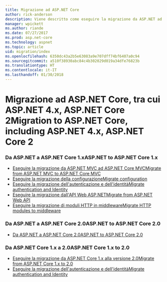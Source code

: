```yaml
---
title: Migrazione ad ASP.NET Core
author: rick-anderson
description: Viene descritto come eseguire la migrazione da ASP.NET ad ASP.NET Core, con ASP.NET 4.x e ASP.NET Core 2
manager: wpickett
ms.author: riande
ms.date: 07/27/2017
ms.prod: asp.net-core
ms.technology: aspnet
ms.topic: article
uid: migration/index
ms.openlocfilehash: 6350dc43a2b5e63083a9e707dff74bf6407a0c94
ms.sourcegitcommit: a510f38930abc84c4b302029d019a34dfe76823b
ms.translationtype: HT
ms.contentlocale: it-IT
ms.lasthandoff: 01/30/2018
---
```

# <a name="migration-to-aspnet-core-including-aspnet-4x-aspnet-core-2"></a><span data-ttu-id="6518a-103">Migrazione ad ASP.NET Core, tra cui ASP.NET 4.x, ASP.NET Core 2</span><span class="sxs-lookup"><span data-stu-id="6518a-103">Migration to ASP.NET Core, including ASP.NET 4.x, ASP.NET Core 2</span></span>

### <a name="aspnet-to-aspnet-core-1x"></a><span data-ttu-id="6518a-104">Da ASP.NET a ASP.NET Core 1.x</span><span class="sxs-lookup"><span data-stu-id="6518a-104">ASP.NET to ASP.NET Core 1.x</span></span>
*   [<span data-ttu-id="6518a-105">Eseguire la migrazione da ASP.NET MVC ad ASP.NET Core MVC</span><span class="sxs-lookup"><span data-stu-id="6518a-105">Migrate from ASP.NET MVC to ASP.NET Core MVC</span></span>](xref:migration/mvc)
*   [<span data-ttu-id="6518a-106">Eseguire la migrazione della configurazione</span><span class="sxs-lookup"><span data-stu-id="6518a-106">Migrate configuration</span></span>](xref:migration/configuration)
*   [<span data-ttu-id="6518a-107">Eseguire la migrazione dell'autenticazione e dell'identità</span><span class="sxs-lookup"><span data-stu-id="6518a-107">Migrate authentication and Identity</span></span>](xref:migration/identity)
*   [<span data-ttu-id="6518a-108">Eseguire la migrazione dall'API Web ASP.NET</span><span class="sxs-lookup"><span data-stu-id="6518a-108">Migrate from ASP.NET Web API</span></span>](xref:migration/webapi)
*   [<span data-ttu-id="6518a-109">Eseguire la migrazione di moduli HTTP in middleware</span><span class="sxs-lookup"><span data-stu-id="6518a-109">Migrate HTTP modules to middleware</span></span>](xref:migration/http-modules)

### <a name="aspnet-to-aspnet-core-20"></a><span data-ttu-id="6518a-110">Da ASP.NET a ASP.NET Core 2.0</span><span class="sxs-lookup"><span data-stu-id="6518a-110">ASP.NET to ASP.NET Core 2.0</span></span>
* [<span data-ttu-id="6518a-111">Da ASP.NET a ASP.NET Core 2.0</span><span class="sxs-lookup"><span data-stu-id="6518a-111">ASP.NET to ASP.NET Core 2.0</span></span>](xref:migration/proper-to-2x/index)

### <a name="aspnet-core-1x-to-20"></a><span data-ttu-id="6518a-112">Da ASP.NET Core 1.x a 2.0</span><span class="sxs-lookup"><span data-stu-id="6518a-112">ASP.NET Core 1.x to 2.0</span></span>
*   [<span data-ttu-id="6518a-113">Eseguire la migrazione da ASP.NET Core 1.x alla versione 2.0</span><span class="sxs-lookup"><span data-stu-id="6518a-113">Migrate from ASP.NET Core 1.x to 2.0</span></span>](xref:migration/1x-to-2x/index)
*   [<span data-ttu-id="6518a-114">Eseguire la migrazione dell'autenticazione e dell'identità</span><span class="sxs-lookup"><span data-stu-id="6518a-114">Migrate authentication and Identity</span></span>](xref:migration/1x-to-2x/identity-2x)
